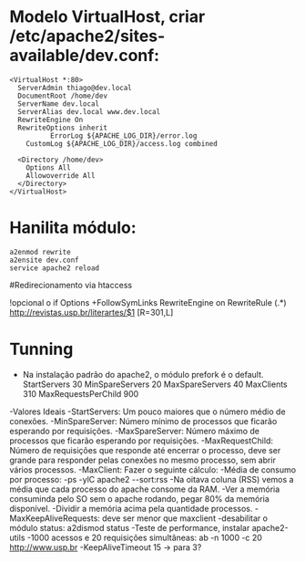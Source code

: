 # Modelo VirtualHost, criar /etc/apache2/sites-available/dev.conf:

    <VirtualHost *:80>
      ServerAdmin thiago@dev.local
      DocumentRoot /home/dev
      ServerName dev.local
      ServerAlias dev.local www.dev.local
      RewriteEngine On
      RewriteOptions inherit
              ErrorLog ${APACHE_LOG_DIR}/error.log
        CustomLog ${APACHE_LOG_DIR}/access.log combined

      <Directory /home/dev>
        Options All
        Allowoverride All
      </Directory>
    </VirtualHost>

# Hanilita módulo:

    a2enmod rewrite
    a2ensite dev.conf 
    service apache2 reload

#Redirecionamento via htaccess

<IfModule mod_rewrite.c> !opcional o if
Options +FollowSymLinks
     RewriteEngine on
     RewriteRule (.*) http://revistas.usp.br/literartes/$1 [R=301,L]
</IfModule>

# Tunning

 - Na instalação padrão do apache2, o módulo prefork é o default.
   StartServers         30
   MinSpareServers      20
   MaxSpareServers      40
   MaxClients           310
   MaxRequestsPerChild  900

 -Valores Ideais
  -StartServers: Um pouco maiores que o número médio de conexões. 
  -MinSpareServer: Número mínimo de processos que ficarão esperando por requisições.
  -MaxSpareServer: Número máximo de processos que ficarão esperando por requisições.
  -MaxRequestChild: Número de requisições que responde até encerrar o processo,
    deve ser grande para responder pelas conexões no mesmo processo, sem abrir vários processos. 
  -MaxClient: Fazer o seguinte cálculo:
   -Média de consumo por processo:
   -ps -ylC apache2 --sort:rss
   -Na oitava coluna (RSS) vemos a média que cada processo do apache consome da RAM. 
   -Ver a memória consuminda pelo SO sem o apache rodando, pegar 80% da memória disponível. 
   -Dividir a memória acima pela quantidade processos.
  -MaxKeepAliveRequests: deve ser menor que maxclient
  -desabilitar o módulo status: a2dismod status
  -Teste de performance, instalar apache2-utils
  -1000 acessos e 20 requisições simultâneas: ab -n 1000 -c 20 http://www.usp.br 
  -KeepAliveTimeout 15 -> para 3?